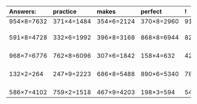| Answers: | practice | makes | perfect | ! |
| :--- | :--- | :--- | :--- | :--- |
| 954×8=7632 | 371×4=1484 | 354×6=2124 | 370×8=2960 | 912×3=2736 | 
|   |   |   |   |   | 
|   |   |   |   |   | 
|   |   |   |   |   | 
| 591×8=4728 | 332×6=1992 | 396×8=3168 | 868×8=6944 | 825×7=5775 | 
|   |   |   |   |   | 
|   |   |   |   |   | 
|   |   |   |   |   | 
|   |   |   |   |   | 
| 968×7=6776 | 762×8=6096 | 307×6=1842 | 158×4=632 | 420×3=1260 | 
|   |   |   |   |   | 
|   |   |   |   |   | 
|   |   |   |   |   | 
|   |   |   |   |   | 
| 132×2=264 | 247×9=2223 | 686×8=5488 | 890×6=5340 | 783×8=6264 | 
|   |   |   |   |   | 
|   |   |   |   |   | 
|   |   |   |   |   | 
|   |   |   |   |   | 
| 586×7=4102 | 759×2=1518 | 467×9=4203 | 198×3=594 | 548×7=3836 | 
